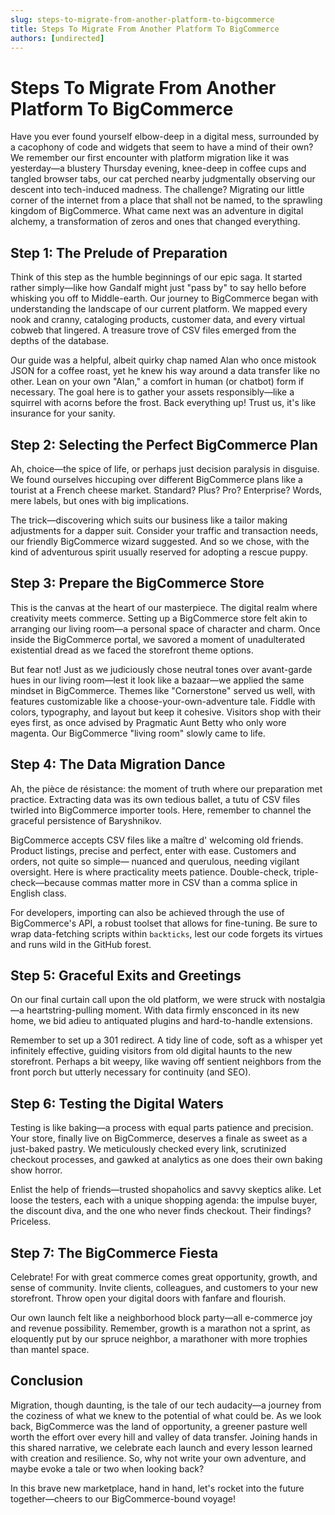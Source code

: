 ```yaml
---
slug: steps-to-migrate-from-another-platform-to-bigcommerce
title: Steps To Migrate From Another Platform To BigCommerce
authors: [undirected]
---
```



# Steps To Migrate From Another Platform To BigCommerce

Have you ever found yourself elbow-deep in a digital mess, surrounded by a cacophony of code and widgets that seem to have a mind of their own? We remember our first encounter with platform migration like it was yesterday—a blustery Thursday evening, knee-deep in coffee cups and tangled browser tabs, our cat perched nearby judgmentally observing our descent into tech-induced madness. The challenge? Migrating our little corner of the internet from a place that shall not be named, to the sprawling kingdom of BigCommerce. What came next was an adventure in digital alchemy, a transformation of zeros and ones that changed everything.

## Step 1: The Prelude of Preparation

Think of this step as the humble beginnings of our epic saga. It started rather simply—like how Gandalf might just "pass by" to say hello before whisking you off to Middle-earth. Our journey to BigCommerce began with understanding the landscape of our current platform. We mapped every nook and cranny, cataloging products, customer data, and every virtual cobweb that lingered. A treasure trove of CSV files emerged from the depths of the database. 

Our guide was a helpful, albeit quirky chap named Alan who once mistook JSON for a coffee roast, yet he knew his way around a data transfer like no other. Lean on your own "Alan," a comfort in human (or chatbot) form if necessary. The goal here is to gather your assets responsibly—like a squirrel with acorns before the frost. Back everything up! Trust us, it's like insurance for your sanity.

## Step 2: Selecting the Perfect BigCommerce Plan

Ah, choice—the spice of life, or perhaps just decision paralysis in disguise. We found ourselves hiccuping over different BigCommerce plans like a tourist at a French cheese market. Standard? Plus? Pro? Enterprise? Words, mere labels, but ones with big implications. 

The trick—discovering which suits our business like a tailor making adjustments for a dapper suit. Consider your traffic and transaction needs, our friendly BigCommerce wizard suggested. And so we chose, with the kind of adventurous spirit usually reserved for adopting a rescue puppy.

## Step 3: Prepare the BigCommerce Store

This is the canvas at the heart of our masterpiece. The digital realm where creativity meets commerce. Setting up a BigCommerce store felt akin to arranging our living room—a personal space of character and charm. Once inside the BigCommerce portal, we savored a moment of unadulterated existential dread as we faced the storefront theme options. 

But fear not! Just as we judiciously chose neutral tones over avant-garde hues in our living room—lest it look like a bazaar—we applied the same mindset in BigCommerce. Themes like "Cornerstone" served us well, with features customizable like a choose-your-own-adventure tale. Fiddle with colors, typography, and layout but keep it cohesive. Visitors shop with their eyes first, as once advised by Pragmatic Aunt Betty who only wore magenta. Our BigCommerce "living room" slowly came to life.

## Step 4: The Data Migration Dance

Ah, the pièce de résistance: the moment of truth where our preparation met practice. Extracting data was its own tedious ballet, a tutu of CSV files twirled into BigCommerce importer tools. Here, remember to channel the graceful persistence of Baryshnikov.

BigCommerce accepts CSV files like a maître d' welcoming old friends. Product listings, precise and perfect, enter with ease. Customers and orders, not quite so simple— nuanced and querulous, needing vigilant oversight. Here is where practicality meets patience. Double-check, triple-check—because commas matter more in CSV than a comma splice in English class.

For developers, importing can also be achieved through the use of BigCommerce's API, a robust toolset that allows for fine-tuning. Be sure to wrap data-fetching scripts within `backticks`, lest our code forgets its virtues and runs wild in the GitHub forest.

## Step 5: Graceful Exits and Greetings

On our final curtain call upon the old platform, we were struck with nostalgia—a heartstring-pulling moment. With data firmly ensconced in its new home, we bid adieu to antiquated plugins and hard-to-handle extensions. 

Remember to set up a 301 redirect. A tidy line of code, soft as a whisper yet infinitely effective, guiding visitors from old digital haunts to the new storefront. Perhaps a bit weepy, like waving off sentient neighbors from the front porch but utterly necessary for continuity (and SEO).

## Step 6: Testing the Digital Waters

Testing is like baking—a process with equal parts patience and precision. Your store, finally live on BigCommerce, deserves a finale as sweet as a just-baked pastry. We meticulously checked every link, scrutinized checkout processes, and gawked at analytics as one does their own baking show horror.

Enlist the help of friends—trusted shopaholics and savvy skeptics alike. Let loose the testers, each with a unique shopping agenda: the impulse buyer, the discount diva, and the one who never finds checkout. Their findings? Priceless.

## Step 7: The BigCommerce Fiesta

Celebrate! For with great commerce comes great opportunity, growth, and sense of community. Invite clients, colleagues, and customers to your new storefront. Throw open your digital doors with fanfare and flourish.

Our own launch felt like a neighborhood block party—all e-commerce joy and revenue possibility. Remember, growth is a marathon not a sprint, as eloquently put by our spruce neighbor, a marathoner with more trophies than mantel space.

## Conclusion

Migration, though daunting, is the tale of our tech audacity—a journey from the coziness of what we knew to the potential of what could be. As we look back, BigCommerce was the land of opportunity, a greener pasture well worth the effort over every hill and valley of data transfer. Joining hands in this shared narrative, we celebrate each launch and every lesson learned with creation and resilience. So, why not write your own adventure, and maybe evoke a tale or two when looking back?

In this brave new marketplace, hand in hand, let's rocket into the future together—cheers to our BigCommerce-bound voyage!